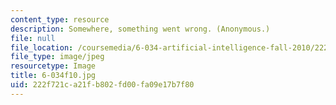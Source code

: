 ```yaml
---
content_type: resource
description: Somewhere, something went wrong. (Anonymous.)
file: null
file_location: /coursemedia/6-034-artificial-intelligence-fall-2010/222f721ca21fb802fd00fa09e17b7f80_6-034f10.JPG
file_type: image/jpeg
resourcetype: Image
title: 6-034f10.jpg
uid: 222f721c-a21f-b802-fd00-fa09e17b7f80
---
```


